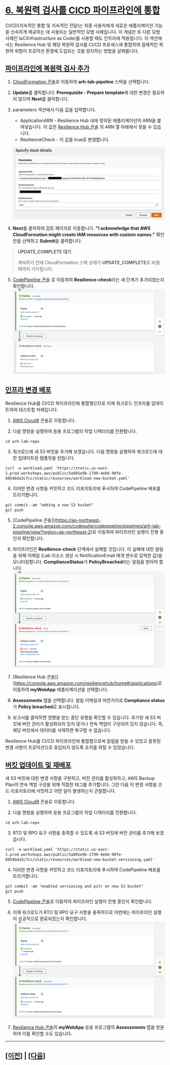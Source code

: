 # [6. 복원력 검사를 CICD 파이프라인에 통합]()

CI/CD(지속적인 통합 및 지속적인 전달)는 최종 사용자에게 새로운 애플리케이션 기능을 신속하게 제공하는 데 사용되는 일반적인 모범 사례입니다. 이 개념은 또 다른 모범 사례인 IaC(Infrastructure as Code)를 사용할 때도 인프라에 적용됩니다. 이 섹션에서는 Resilience Hub 및 해당 복원력 검사를 CI/CD 프로세스에 통합하여 잠재적인 복원력 위험이 프로덕션 환경에 도입되는 것을 방지하는 방법을 살펴봅니다.

## [파이프라인에 복원력 검사 추가]()

1.  [CloudFormation 콘솔](https://console.aws.amazon.com/cloudformation/home)로 이동하여 **arh-lab-pipeline** 스택을 선택합니다.

2.  **Update**를 클릭합니다. **Prerequisite - Prepare template**에 대한 변경은 필요하지 않으며 **Next**를 클릭합니다.

3.  parameters 섹션에서 다음 값을 입력합니다.
    -   ApplicationARN - Resilience Hub 내에 정의된 애플리케이션의 ARN을 붙여넣습니다. 이 값은 [Resilience Hub 콘솔](https://console.aws.amazon.com/resiliencehub/home#/applications) 의 ARN 열 아래에서 찾을 수 있습니다.
    -   ResilienceCheck - 이 값을 true로 변경합니다.

    ![PipelineUpdate](../images/lab1/PipelineUpdate.png)

4.  **Next**를 클릭하여 검토 페이지로 이동합니다. **"I acknowledge that AWS CloudFormation might create IAM resources with custom names."** 확인란을 선택하고 **Submit**을 클릭합니다.

> **UPDATE_COMPLETE 대기**
>
> 계속하기 전에 CloudFormation 스택 상태가 **UPDATE_COMPLETE**로 바뀔 때까지 기다립니다.

5.  [CodePipeline 콘솔](https://ap-northeast-2.console.aws.amazon.com/codesuite/codepipeline/pipelines/arh-lab-pipeline/view?region=ap-northeast-2) 로 이동하여 **Resilience-check**라는 새 단계가 추가되었는지 확인합니다.
![NewStage](../images/lab1/NewStage.png)

## [인프라 변경 배포]()

Resilience Hub를 CI/CD 파이프라인에 통합했으므로 이제 워크로드 인프라를 업데이트하여 테스트할 차례입니다.

1.  [AWS Cloud9](https://console.aws.amazon.com/cloud9/home) 콘솔로 이동합니다.

2.  다음 명령을 실행하여 응용 프로그램의 작업 디렉터리를 전환합니다.
```shell
cd arh-lab-repo
```

3.  워크로드에 새 S3 버킷을 추가해 보겠습니다. 다음 명령을 실행하여 워크로드에 대한 업데이트된 템플릿을 만듭니다.
```shell
curl -o workload.yaml 'https://static.us-east-1.prod.workshops.aws/public/5a801e9b-1799-4eb6-90fe-6054bda3c7cc/static/resources/workload-new-bucket.yaml'
```

4.  이러한 변경 사항을 커밋하고 코드 리포지토리에 푸시하여 CodePipeline 배포를 트리거합니다.
```shell
git commit -am "adding a new S3 bucket"
git push
```

5. [CodePipeline 콘솔]](https://ap-northeast-2.console.aws.amazon.com/codesuite/codepipeline/pipelines/arh-lab-pipeline/view?region=ap-northeast-2)로 이동하여 파이프라인 실행이 진행 중인지 확인합니다.

6. 파이프라인은 **Resilience-check** 단계에서 실패할 것입니다. 이 실패에 대한 알림을 위해 이메일 (Lab 리소스 생성 시 NotificationEmail 매개 변수로 입력한 값)을 모니터링합니다. **ComplianceStatus**가 **PolicyBreached**라는 알림을 받아야 합니다.
![PipelineFail](../images/lab1/PipelineFail.png)

7. [Resilience Hub 콘솔]](https://console.aws.amazon.com/resiliencehub/home#/applications)로 이동하여 **myWebApp** 애플리케이션을 선택합니다.

8. **Assessments** 탭을 선택합니다. 알림 이메일과 마찬가지로 **Compliance status**가 **Policy breached**로 표시됩니다.

9. 보고서를 클릭하면 영향을 받는 중단 유형을 확인할 수 있습니다. 추가된 새 S3 버킷에 버전 관리가 활성화되어 있지 않거나 연속 백업이 구성되어 있지 않습니다. 즉, 해당 버킷에서 데이터를 삭제하면 복구할 수 없습니다.

Resilience Hub를 CI/CD 파이프라인에 통합함으로써 알림을 받을 수 있었고 잘못된 변경 사항이 프로덕션으로 유입되지 않도록 조치를 취할 수 있었습니다.

## [버킷 업데이트 및 재배포]()

새 S3 버킷에 대한 변경 사항을 구현하고, 버전 관리를 활성화하고, AWS Backup Plan의 연속 백업 구성을 위해 적절한 태그를 추가합니다. 그런 다음 이 변경 사항을 코드 리포지토리에 커밋하고 어떤 일이 발생하는지 관찰합니다.

1.  [AWS Cloud9](https://console.aws.amazon.com/cloud9/home) 콘솔로 이동합니다.

2.  다음 명령을 실행하여 응용 프로그램의 작업 디렉터리를 전환합니다.
```shell
cd arh-lab-repo
```

3.  RTO 및 RPO 요구 사항을 충족할 수 있도록 새 S3 버킷에 버전 관리를 추가해 보겠습니다.
```shell
curl -o workload.yaml 'https://static.us-east-1.prod.workshops.aws/public/5a801e9b-1799-4eb6-90fe-6054bda3c7cc/static/resources/workload-new-bucket-versioning.yaml'
```

4.  이러한 변경 사항을 커밋하고 코드 리포지토리에 푸시하여 CodePipeline 배포를 트리거합니다.
```shell
git commit -am "enabled versioning and pitr on new S3 bucket"
git push
```

5. [CodePipeline 콘솔](https://ap-northeast-2.console.aws.amazon.com/codesuite/codepipeline/pipelines/arh-lab-pipeline/view?region=ap-northeast-2)로 이동하여 파이프라인 실행이 진행 중인지 확인합니다.

6. 이제 워크로드가 RTO 및 RPO 요구 사항을 충족하므로 이번에는 파이프라인 실행이 성공적으로 완료되었는지 확인합니다.
![PipelinePass](../images/lab1/PipelinePass.png)

7. [Resilience Hub 콘솔](https://console.aws.amazon.com/resiliencehub/home#/applications)의  **myWebApp** 응용 프로그램의 **Assessments** 탭을 방문하여 이를 확인할 수도 있습니다.

<hr>

## [[이전]](./5-Chaos-Enginnering-with-AWS-Fault-Injection-Simulator.md) | [[다음]](./7-Lab-Clean-up.md)
